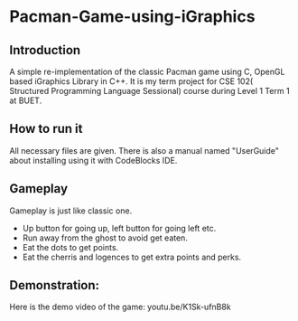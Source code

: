 # Pacman-Game-using-iGraphics

## Introduction
 A simple re-implementation of the classic Pacman game using C, OpenGL based iGraphics Library in C++. It is my term project for CSE 102( Structured Programming Language Sessional) course during Level 1 Term 1 at BUET.
 
## How to run it
All necessary files are given. There is also a manual named "UserGuide" about installing using it with CodeBlocks IDE.

## Gameplay
Gameplay is just like classic one. 

* Up button for going up, left button for going left etc.
* Run away from the ghost to avoid get eaten.
* Eat the dots to get points.
* Eat the cherris and logences to get extra points and perks.

## Demonstration: 
Here is the demo video of the game:
youtu.be/K1Sk-ufnB8k
